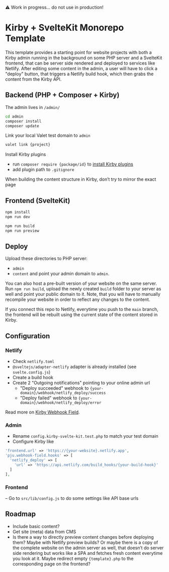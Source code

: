 ⚠️ Work in progress... do not use in production!

# Kirby + SvelteKit Monorepo Template

This template provides a starting point for website projects with both a Kirby admin running in the background on some PHP server and a SvelteKit frontend, that can be server side rendered and deployed to services like Netlify.
After editing some content in the admin, a user will have to click a "deploy" button, that triggers a Netlify build hook, which then grabs the content from the Kirby API.

## Backend (PHP + Composer + Kirby)

The admin lives in `/admin/`
```bash
cd admin
composer install
composer update
```

Link your local Valet test domain to `admin`
```bash
valet link {project}
```

Install Kirby plugins
- run `composer require {package/id}` to [install Kirby plugins](https://getkirby.com/docs/cookbook/setup/composer#using-composer-for-kirby-plugins)
- add plugin path to `.gitignore`

When building the content structure in Kirby, don’t try to mirror the exact page

## Frontend (SvelteKit)

```bash
npm install
npm run dev

npm run build
npm run preview
```

## Deploy

Upload these directories to PHP server:
- `admin`
- `content`
and point your admin domain to `admin`.

You can also host a pre-built version of your website on the same server. Run `npm run build`, upload the newly created `build` folder to your server as well and point your public domain to it. Note, that you will have to manually recompile your website in order to reflect any changes to the content.

If you connect this repo to Netlify, everytime you push to the `main` branch, the frontend will be rebuilt using the current state of the content stored in Kirby.

## Configuration

### Netlify
- Check `netlify.toml`
- `@sveltejs/adapter-netlify` adapter is already installed (see `svelte.config.js`)
- Create a build hook
- Create 2 "Outgoing notifications" pointing to your online admin url
  - "Deploy succeeded" webhook to `{your-domain}/webhook/netlify_deploy/success`
  - "Deploy failed" webhook to `{your-domain}/webhook/netlify_deploy/error`

Read more on [Kirby Webhook Field](https://github.com/pju-/kirby-webhook-field/blob/master/docs/quickstart.md).

### Admin
- Rename `config.kirby-svelte-kit.test.php` to match your test domain
- Configure Kirby like
```php
'frontend.url' => 'https://{your-website}.netlify.app',
'pju.webhook-field.hooks' => [
  'netlify_deploy' => [
    'url' => 'https://api.netlify.com/build_hooks/{your-build-hook}'
  ]
],
```

### Frontend

– Go to `src/lib/config.js` to do some settings like API base urls

## Roadmap

- Include basic content?
- Get site (meta) data from CMS
- Is there a way to directly preview content changes before deploying them? Maybe with Netlify preview builds? Or maybe there is a copy of the complete website on the admin server as well, that doesn’t do server side rendering but works like a SPA and fetches fresh content everytime you look at it. Maybe redirect empty `{template}.php` to the corresponding page on the frontend?
